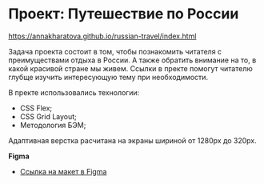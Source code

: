 # Проект: Путешествие по России

https://annakharatova.github.io/russian-travel/index.html

Задача проекта состоит в том, чтобы познакомить читателя с преимуществами отдыха в России. А также обратить внимание на то, в какой красивой стране мы живем.
Ссылки в пректе помогут читателю глубще изучить интересующую тему при необходимости.


В пректе использовались технологии:

* CSS Flex;
* CSS Grid Layout;
* Методология БЭМ;

Адаптивная верстка расчитана на экраны шириной от 1280px до 320px.


**Figma**

* [Ссылка на макет в Figma](https://www.figma.com/file/5S2WSbEFL6awjVWJ0NWL8Q/Sprint-3_-Russia-_-desktop-mobile?node-id=28503%3A0)

